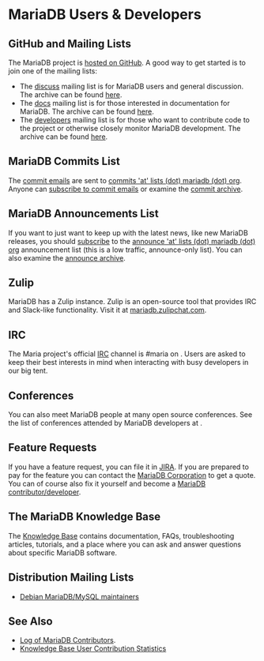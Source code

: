 
# MariaDB Users & Developers


## GitHub and Mailing Lists


The MariaDB project is [hosted on GitHub](https://github.com/MariaDB/server/). A good way to get started is to join one of the mailing lists:


* The [discuss](https://lists.mariadb.org/postorius/lists/discuss.lists.mariadb.org/) mailing list is for MariaDB users and general discussion. The archive can be found [here](https://lists.mariadb.org/hyperkitty/list/discuss@lists.mariadb.org/).
* The [docs](https://lists.mariadb.org/postorius/lists/docs.lists.mariadb.org/) mailing list is for those interested in documentation for MariaDB. The archive can be found [here](https://lists.mariadb.org/hyperkitty/list/docs@lists.mariadb.org/).
* The [developers](https://lists.mariadb.org/postorius/lists/developers.lists.mariadb.org/) mailing list is for those who want to contribute code to the project or otherwise closely monitor MariaDB development. The archive can be found [here](https://lists.mariadb.org/hyperkitty/list/developers@lists.mariadb.org/).


## MariaDB Commits List


The [commit emails](https://lists.mariadb.org/hyperkitty/list/commits@lists.mariadb.org/) are sent to [commits 'at' lists (dot) mariadb (dot) org](https://lists.mariadb.org/hyperkitty/list/commits@lists.mariadb.org/). Anyone can [subscribe to commit emails](https://lists.mariadb.org/accounts/signup/?next=/hyperkitty/list/commits%40lists.mariadb.org/)
or examine the [commit archive](https://lists.mariadb.org/hyperkitty/list/commits@lists.mariadb.org/).


## MariaDB Announcements List


If you want to just want to keep up with the latest news, like new MariaDB
releases, you should [subscribe](https://lists.mariadb.org/postorius/lists/announce.lists.mariadb.org/) to the
[announce 'at' lists (dot) mariadb (dot) org](https://lists.mariadb.org/postorius/lists/announce.lists.mariadb.org/) announcement list (this is a low traffic, announce-only list). You can also examine the [announce archive](https://lists.mariadb.org/hyperkitty/list/announce@lists.mariadb.org/).


## Zulip


MariaDB has a Zulip instance. Zulip is an open-source tool that provides IRC and Slack-like functionality. Visit it at [mariadb.zulipchat.com](https://mariadb.zulipchat.com).


## IRC


The Maria project's official [IRC](/kb/en/irc/) channel is #maria on [](https://libera.chat/). 
Users are asked to keep their best interests in mind when interacting with busy developers in our big tent.


## Conferences


You can also meet MariaDB people at many open source conferences. See the list of conferences attended by MariaDB developers at [](https://mariadb.org/events/).


## Feature Requests


If you have a feature request, you can file it in [JIRA](../../training-and-tutorials/advanced-mariadb-articles/development-articles/tools/jira.md). If you are
prepared to pay for the feature you can contact the
[MariaDB Corporation](https://mariadb.com/) to get a quote. You can of course also fix it yourself and become a [MariaDB contributor/developer](../contributing-participating/contributing-to-the-mariadb-project.md).


## The MariaDB Knowledge Base


The [Knowledge Base](https://mariadb.com/kb/en/the-mariadb-library/) contains documentation, FAQs, troubleshooting articles, tutorials, and a place where you can ask and answer questions about specific MariaDB software.


## Distribution Mailing Lists


* [Debian MariaDB/MySQL maintainers](https://alioth-lists.debian.net/cgi-bin/mailman/listinfo/pkg-mysql-maint)


## See Also


* [Log of MariaDB Contributors](../contributing-participating/log-of-mariadb-contributions.md).
* [Knowledge Base User Contribution Statistics](https://mariadb.com/kb/stats/users/)

